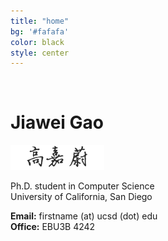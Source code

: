 ```yaml
---
title: "home"
bg: '#fafafa'
color: black
style: center
---
```


<div class="face">
</div>


<br>

# **Jiawei Gao**

![chinese name](images/newname.png)

Ph.D. student in Computer Science<br>
University of California, San Diego

**Email:** firstname (at) ucsd (dot) edu<br>
**Office:** EBU3B 4242